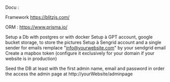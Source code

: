 Docu :

Framework
https://blitzjs.com/

ORM :
https://www.prisma.io/

Setup a Db with postgres or with docker 
Setup à GPT account, google bucket storage, to store the pictures
Setup à Sengrid account and a single sender for emails 
remplace "info@yourwebsite.com" by your sendgrid email
Create a mapbox token (configure it exclusively for your domain if your website is in production)

Seed the DB at least with the first admin name, email and password in order the access the admin page at http://yourWebsite/adminpage 
